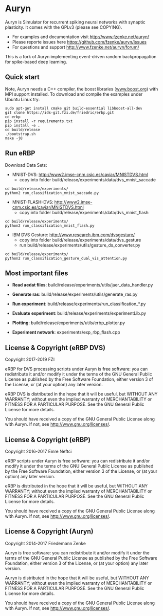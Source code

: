 Auryn
=====

Auryn is Simulator for recurrent spiking neural networks with synaptic
plasticity. It comes with the GPLv3 (please see COPYING).

* For examples and documentation visit http://www.fzenke.net/auryn/
* Please reporte issues here https://github.com/fzenke/auryn/issues
* For questions and support http://www.fzenke.net/auryn/forum/

This is a fork of Auryn implementing event-driven random backpropagation for spike-based deep learning.

Quick start
-----------

Note, Auryn needs a C++ compiler, the boost libraries (www.boost.org) with MPI
support installed. To download and compile the examples under Ubuntu Linux try:

```
sudo apt-get install cmake git build-essential libboost-all-dev
git clone https://ids-git.fzi.de/friedric/erbp.git
cd erbp
pip install -r requirements.txt
pip install -e .
cd build/release
./bootstrap.sh
make -j8
```

Run eRBP
--------

Download Data Sets:

- MNIST-DVS: http://www2.imse-cnm.csic.es/caviar/MNISTDVS.html
    - copy into folder build/release/experiments/data/dvs_mnist_saccade
```
cd build/release/experiments/
python2 run_classification_mnist_saccade.py
```
- MNIST-FLASH-DVS: http://www2.imse-cnm.csic.es/caviar/MNISTDVS.html
    - copy into folder build/release/experiments/data/dvs_mnist_flash
```
cd build/release/experiments/
python2 run_classification_mnist_flash.py
```
- IBM DVS Gesture: http://www.research.ibm.com/dvsgesture/
    - copy into folder build/release/experiments/data/dvs_gesture
    - run build/release/experiments/utils/gesture_ds_converter.py
```
cd build/release/experiments/
python2 run_classification_gesture_dual_vis_attention.py
```

Most important files
--------
- **Read aedat files**: build/release/experiments/utils/jaer_data_handler.py
- **Generate ras**: build/release/experiments/utils/generate_ras.py
- **Run experiment**: build/release/experiments/run_classification_*.py
- **Evaluate experiment**: build/release/experiments/experimentLib.py
- **Plotting**: build/release/experiments/utils/erbp_plotter.py


- **Experiment network**: experiments/exp_rbp_flash.cpp

License & Copyright (eRBP DVS)
---------------------------

Copyright 2017-2019 FZI

eRBP for DVS processing scripts under Auryn is free software: you can redistribute it and/or modify
it under the terms of the GNU General Public License as published by
the Free Software Foundation, either version 3 of the License, or
(at your option) any later version.

eRBP DVS is distributed in the hope that it will be useful,
but WITHOUT ANY WARRANTY; without even the implied warranty of
MERCHANTABILITY or FITNESS FOR A PARTICULAR PURPOSE.  See the
GNU General Public License for more details.

You should have received a copy of the GNU General Public License
along with Auryn.  If not, see <http://www.gnu.org/licenses/>.


License & Copyright (eRBP)
---------------------------

Copyright 2016-2017 Emre Neftci

eRBP scripts under Auryn  is free software: you can redistribute it and/or modify
it under the terms of the GNU General Public License as published by
the Free Software Foundation, either version 3 of the License, or
(at your option) any later version.

eRBP is distributed in the hope that it will be useful,
but WITHOUT ANY WARRANTY; without even the implied warranty of
MERCHANTABILITY or FITNESS FOR A PARTICULAR PURPOSE.  See the
GNU General Public License for more details.

You should have received a copy of the GNU General Public License
along with Auryn.  If not, see <http://www.gnu.org/licenses/>.


License & Copyright (Auryn)
---------------------------

Copyright 2014-2017 Friedemann Zenke

Auryn is free software: you can redistribute it and/or modify
it under the terms of the GNU General Public License as published by
the Free Software Foundation, either version 3 of the License, or
(at your option) any later version.

Auryn is distributed in the hope that it will be useful,
but WITHOUT ANY WARRANTY; without even the implied warranty of
MERCHANTABILITY or FITNESS FOR A PARTICULAR PURPOSE.  See the
GNU General Public License for more details.

You should have received a copy of the GNU General Public License
along with Auryn.  If not, see <http://www.gnu.org/licenses/>.

